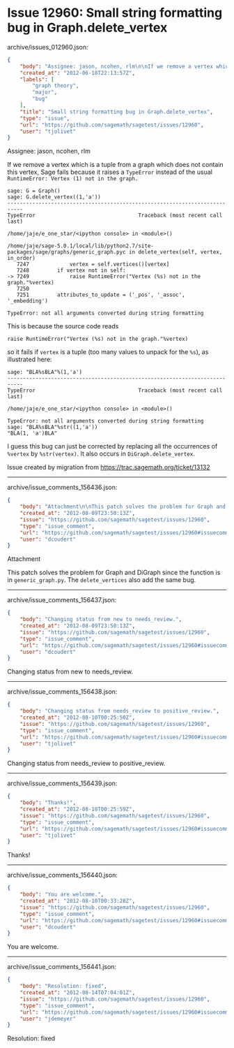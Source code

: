 # Issue 12960: Small string formatting bug in Graph.delete_vertex

archive/issues_012960.json:
```json
{
    "body": "Assignee: jason, ncohen, rlm\n\nIf we remove a vertex which is a tuple from a graph which does not contain this vertex, Sage fails because it raises a `TypeError` instead of the usual `RuntimeError: Vertex (1) not in the graph.`\n\n\n```\nsage: G = Graph()\nsage: G.delete_vertex((1,'a'))\n---------------------------------------------------------------------------\nTypeError                                 Traceback (most recent call last)\n\n/home/jaje/e_one_star/<ipython console> in <module>()\n\n/home/jaje/sage-5.0.1/local/lib/python2.7/site-packages/sage/graphs/generic_graph.pyc in delete_vertex(self, vertex, in_order)\n   7247             vertex = self.vertices()[vertex]\n   7248         if vertex not in self:\n-> 7249             raise RuntimeError(\"Vertex (%s) not in the graph.\"%vertex)\n   7250 \n   7251         attributes_to_update = ('_pos', '_assoc', '_embedding')\n\nTypeError: not all arguments converted during string formatting\n```\n\n\nThis is because the source code reads\n\n```\nraise RuntimeError(\"Vertex (%s) not in the graph.\"%vertex)\n```\n\nso it fails if `vertex` is a tuple (too many values to unpack for the `%s`), as illustrated here:\n\n\n```\nsage: \"BLA%sBLA\"%(1,'a')      \n---------------------------------------------------------------------------\nTypeError                                 Traceback (most recent call last)\n\n/home/jaje/e_one_star/<ipython console> in <module>()\n\nTypeError: not all arguments converted during string formatting\nsage: \"BLA%sBLA\"%str((1,'a'))\n\"BLA(1, 'a')BLA\"\n```\n\n\nI guess this bug can just be corrected by replacing all the occurrences of `%vertex` by `%str(vertex)`. It also occurs in `DiGraph.delete_vertex`.\n\nIssue created by migration from https://trac.sagemath.org/ticket/13132\n\n",
    "created_at": "2012-06-18T22:13:57Z",
    "labels": [
        "graph theory",
        "major",
        "bug"
    ],
    "title": "Small string formatting bug in Graph.delete_vertex",
    "type": "issue",
    "url": "https://github.com/sagemath/sagetest/issues/12960",
    "user": "tjolivet"
}
```
Assignee: jason, ncohen, rlm

If we remove a vertex which is a tuple from a graph which does not contain this vertex, Sage fails because it raises a `TypeError` instead of the usual `RuntimeError: Vertex (1) not in the graph.`


```
sage: G = Graph()
sage: G.delete_vertex((1,'a'))
---------------------------------------------------------------------------
TypeError                                 Traceback (most recent call last)

/home/jaje/e_one_star/<ipython console> in <module>()

/home/jaje/sage-5.0.1/local/lib/python2.7/site-packages/sage/graphs/generic_graph.pyc in delete_vertex(self, vertex, in_order)
   7247             vertex = self.vertices()[vertex]
   7248         if vertex not in self:
-> 7249             raise RuntimeError("Vertex (%s) not in the graph."%vertex)
   7250 
   7251         attributes_to_update = ('_pos', '_assoc', '_embedding')

TypeError: not all arguments converted during string formatting
```


This is because the source code reads

```
raise RuntimeError("Vertex (%s) not in the graph."%vertex)
```

so it fails if `vertex` is a tuple (too many values to unpack for the `%s`), as illustrated here:


```
sage: "BLA%sBLA"%(1,'a')      
---------------------------------------------------------------------------
TypeError                                 Traceback (most recent call last)

/home/jaje/e_one_star/<ipython console> in <module>()

TypeError: not all arguments converted during string formatting
sage: "BLA%sBLA"%str((1,'a'))
"BLA(1, 'a')BLA"
```


I guess this bug can just be corrected by replacing all the occurrences of `%vertex` by `%str(vertex)`. It also occurs in `DiGraph.delete_vertex`.

Issue created by migration from https://trac.sagemath.org/ticket/13132





---

archive/issue_comments_156436.json:
```json
{
    "body": "Attachment\n\nThis patch solves the problem for Graph and DiGraph since the function is in `generic_graph.py`. The `delete_vertices` also add the same bug.",
    "created_at": "2012-08-09T23:50:13Z",
    "issue": "https://github.com/sagemath/sagetest/issues/12960",
    "type": "issue_comment",
    "url": "https://github.com/sagemath/sagetest/issues/12960#issuecomment-156436",
    "user": "dcoudert"
}
```

Attachment

This patch solves the problem for Graph and DiGraph since the function is in `generic_graph.py`. The `delete_vertices` also add the same bug.



---

archive/issue_comments_156437.json:
```json
{
    "body": "Changing status from new to needs_review.",
    "created_at": "2012-08-09T23:50:13Z",
    "issue": "https://github.com/sagemath/sagetest/issues/12960",
    "type": "issue_comment",
    "url": "https://github.com/sagemath/sagetest/issues/12960#issuecomment-156437",
    "user": "dcoudert"
}
```

Changing status from new to needs_review.



---

archive/issue_comments_156438.json:
```json
{
    "body": "Changing status from needs_review to positive_review.",
    "created_at": "2012-08-10T00:25:50Z",
    "issue": "https://github.com/sagemath/sagetest/issues/12960",
    "type": "issue_comment",
    "url": "https://github.com/sagemath/sagetest/issues/12960#issuecomment-156438",
    "user": "tjolivet"
}
```

Changing status from needs_review to positive_review.



---

archive/issue_comments_156439.json:
```json
{
    "body": "Thanks!",
    "created_at": "2012-08-10T00:25:59Z",
    "issue": "https://github.com/sagemath/sagetest/issues/12960",
    "type": "issue_comment",
    "url": "https://github.com/sagemath/sagetest/issues/12960#issuecomment-156439",
    "user": "tjolivet"
}
```

Thanks!



---

archive/issue_comments_156440.json:
```json
{
    "body": "You are welcome.",
    "created_at": "2012-08-10T00:33:28Z",
    "issue": "https://github.com/sagemath/sagetest/issues/12960",
    "type": "issue_comment",
    "url": "https://github.com/sagemath/sagetest/issues/12960#issuecomment-156440",
    "user": "dcoudert"
}
```

You are welcome.



---

archive/issue_comments_156441.json:
```json
{
    "body": "Resolution: fixed",
    "created_at": "2012-08-14T07:04:01Z",
    "issue": "https://github.com/sagemath/sagetest/issues/12960",
    "type": "issue_comment",
    "url": "https://github.com/sagemath/sagetest/issues/12960#issuecomment-156441",
    "user": "jdemeyer"
}
```

Resolution: fixed
